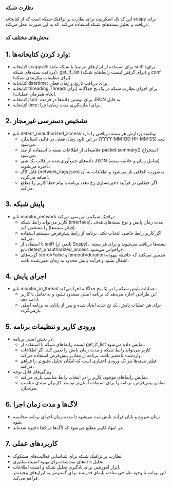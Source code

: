 ### نظارت شبکه
این کد یک اسکریپت برای نظارت بر ترافیک شبکه است که از کتابخانه scapy برای دریافت و تحلیل بسته‌های شبکه استفاده می‌کند. کد به این صورت عمل می‌کند:
### بخش‌های مختلف کد:
## 1. وارد کردن کتابخانه‌ها:
- کتابخانه scapy.all: برای استفاده از ابزارهای مرتبط با شبکه مانند sniff (برای دریافت بسته‌های شبکه)، get_if_list (برای گرفتن لیست رابط‌های شبکه) و conf (برای تنظیمات پیکربندی شبکه).
- کتابخانه datetime: برای دریافت تاریخ و زمان فعلی.
- کتابخانه threading.Thread: برای اجرای نظارت شبکه در یک نخ جداگانه (برای انجام همزمان عملیات).
- کتابخانه json: برای نوشتن داده‌ها در فرمت JSON به فایل.
- کتابخانه time: برای اندازه‌گیری مدت زمان اجرا.
## 2. تشخیص دسترسی غیرمجاز
- تابع detect_unauthorized_access وظیفه پردازش هر بسته دریافتی را دارد:
    - در این تابع، زمان فعلی در قالبی استاندارد (YYYY-MM-DD HH:MM:SS) ثبت می‌شود.
    - خلاصه‌ای از اطلاعات بسته با استفاده از متد packet.summary() استخراج می‌شود.
    - داده‌های جمع‌آوری‌شده در قالب یک شی JSON (شامل زمان و خلاصه بسته) ذخیره می‌شوند.
    - فایل لاگ (network_logs.json) به‌صورت الحاقی باز می‌شود و اطلاعات به آن اضافه می‌گردد.
    - اگر خطایی در فرآیند ذخیره‌سازی رخ دهد، برنامه با پیام خطا کاربر را مطلع می‌کند.
## 3. پایش شبکه
- تابع monitor_network ترافیک شبکه را بررسی می‌کند:
   - کاربر می‌تواند رابط شبکه (interface)، مدت زمان پایش و نوع بسته‌های هدف (فیلتر بسته‌ها) را مشخص کند.
   - اگر کاربر رابط خاصی انتخاب نکند، برنامه از رابط پیش‌فرض سیستم استفاده می‌کند.
   - با استفاده از sniff (تابعی از Scapy)، بسته‌ها دریافت می‌شوند و برای هر بسته، تابع detect_unauthorized_access فراخوانی می‌شود.
   - گزینه‌های store=False و timeout=duration تضمین می‌کنند که حافظه بیهوده اشغال نشود و فرآیند پایش محدود به زمان تعیین‌شده باشد.
## 4. اجرای پایش
- تابع monitor_in_thread عملیات پایش شبکه را در یک نخ جداگانه اجرا می‌کند:
  - این طراحی اجازه می‌دهد که برنامه اصلی مسدود نشود و به تعامل با کاربر ادامه دهد.
  - برای هر عملیات پایش، یک نخ جدید ایجاد شده و پس از پایان، به برنامه اصلی بازمی‌گردد.
 ## 5. ورودی کاربر و تنظیمات برنامه
- در بخش اصلی برنامه:
  - لیست رابط‌های شبکه با استفاده از get_if_list نمایش داده می‌شود.
  - کاربر می‌تواند رابط شبکه و مدت زمان پایش را تعیین کند. اگر اطلاعات واردشده نامعتبر باشد، برنامه از مقادیر پیش‌فرض استفاده می‌کند.
  - فیلتر بسته‌ها نیز یک ورودی اختیاری است که امکان تحلیل دقیق‌تر را فراهم می‌کند.
- ویژگی‌های قابل توجه:
  - نمایش رابط‌های موجود، کاربر را در انتخاب رابط مناسب یاری می‌کند.
  - مقادیر پیش‌فرض، برنامه را برای استفاده آسان‌تر توسط کاربران مبتدی مناسب می‌سازد.
## 6. لاگ‌ها و مدت زمان اجرا
- زمان شروع و پایان فرآیند پایش ثبت می‌شود تا مدت زمان اجرای برنامه محاسبه شود.
- در انتها، کاربر مطلع می‌شود که لاگ‌ها در کجا ذخیره شده‌اند.
## 7. کاربردهای عملی
- نظارت بر ترافیک شبکه برای شناسایی فعالیت‌های مشکوک.
- تحلیل داده‌های ثبت‌شده برای بهبود امنیت سایبری.
- ابزار آموزشی برای یادگیری تحلیل شبکه و امنیت اطلاعات.<br>
این برنامه با وجود طراحی ساده، پایه‌ای قدرتمند برای گسترش به ابزارهای پیچیده‌تر فراهم می‌کند.
